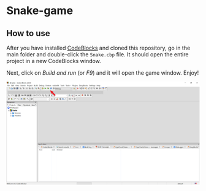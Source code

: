 # Snake-game

## How to use

   After you have installed [CodeBlocks](https://www.codeblocks.org/downloads/) and cloned this repository, go in the main folder and double-click the `Snake.cbp` file. It should open the entire project in a new CodeBlocks window.
   
   Next, click on _Build and run_ (or _F9_) and it will open the game window. Enjoy!
   
   ![](Run_game.png)
